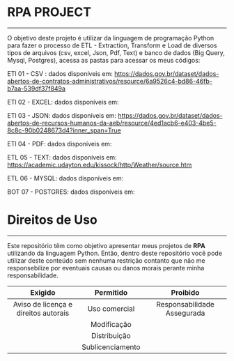 #  RPA PROJECT 
***
O objetivo deste projeto é utilizar da linguagem de programação Python para fazer o processo de ETL - Extraction, Transform e Load de diversos tipos de arquivos (csv, excel, Json, Pdf, Text) e banco de dados (Big Query, Mysql, Postgres), acessa as pastas para acessar os meus códigos:

ETl 01 - CSV : dados disponíveis em: https://dados.gov.br/dataset/dados-abertos-de-contratos-administrativos/resource/6a9526c4-bd86-46fb-b7aa-539df37f849a

ETl 02 - EXCEL:  dados disponíveis em: 

ETl 03 - JSON:  dados disponíveis em: https://dados.gov.br/dataset/dados-abertos-de-recursos-humanos-da-aeb/resource/4ed1acb6-e403-4be5-8c8c-90b0248673d4?inner_span=True

ETl 04 - PDF:  dados disponíveis em:

ETL 05 - TEXT:  dados disponíveis em: https://academic.udayton.edu/kissock/http/Weather/source.htm

ETL 06 - MYSQL:  dados disponíveis em:

BOT 07 - POSTGRES: dados disponíveis em:

 # Direitos de Uso
***
Este repositório têm como objetivo apresentar meus projetos de **RPA** utilizando da linguagem Python. Então, dentro deste repositório você pode utilizar deste conteúdo sem nenhuma restrição contanto que não me responsebilize por eventuais causas ou danos morais perante minha responsabilidade.	

Exigido | Permitido | Proibido
:---: | :---: | :---:
Aviso de licença e direitos autorais | Uso comercial | Responsabilidade Assegurada
 || Modificação ||	
 || Distribuição ||	
 || Sublicenciamento || 	
